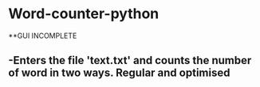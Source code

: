 # Word-counter-python
**GUI INCOMPLETE

-Enters the file 'text.txt' and counts the number of word in two ways. Regular and optimised
-----------------------------------------------------------------------------------------
